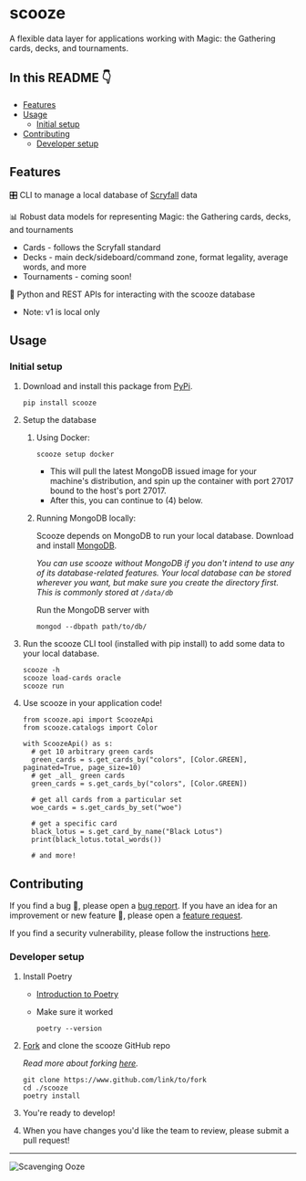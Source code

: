 # scooze
A flexible data layer for applications working with Magic: the Gathering cards, decks, and tournaments.

## In this README 👇

- [Features](#features)
- [Usage](#usage)
  - [Initial setup](#initial-setup)
- [Contributing](#contributing)
  - [Developer setup](#developer-setup)

## Features

🎛️ CLI to manage a local database of [Scryfall](https://scryfall.com/docs/api/bulk-data) data

📊 Robust data models for representing Magic: the Gathering cards, decks, and tournaments
  - Cards - follows the Scryfall standard
  - Decks - main deck/sideboard/command zone, format legality, average words, and more
  - Tournaments - coming soon!

🐍 Python and REST APIs for interacting with the scooze database
  - Note: v1 is local only

## Usage

### Initial setup

1. Download and install this package from [PyPi](https://pypi.org/project/scooze/).

    ```
    pip install scooze
    ```

2. Setup the database
    1. Using Docker: 

         ```
         scooze setup docker
         ```
         * This will pull the latest MongoDB issued image for your machine's distribution, and spin up the container with port 27017 bound to the host's port 27017.
         * After this, you can continue to (4) below.

    2. Running MongoDB locally:

         Scooze depends on MongoDB to run your local database.
         Download and install [MongoDB](https://www.mongodb.com/docs/manual/installation/).

         *You can use scooze without MongoDB if you don't intend to use any of its database-related features.*
         *Your local database can be stored wherever you want, but make sure you create the directory first. This is commonly stored at `/data/db`*

         Run the MongoDB server with
  
         ```
         mongod --dbpath path/to/db/
         ```

4. Run the scooze CLI tool (installed with pip install) to add some data to your local database.

    ```
    scooze -h
    scooze load-cards oracle
    scooze run
    ```

5. Use scooze in your application code!

    ```
    from scooze.api import ScoozeApi
    from scooze.catalogs import Color

    with ScoozeApi() as s:
      # get 10 arbitrary green cards
      green_cards = s.get_cards_by("colors", [Color.GREEN], paginated=True, page_size=10)
      # get _all_ green cards
      green_cards = s.get_cards_by("colors", [Color.GREEN])

      # get all cards from a particular set
      woe_cards = s.get_cards_by_set("woe")

      # get a specific card
      black_lotus = s.get_card_by_name("Black Lotus")
      print(black_lotus.total_words())

      # and more!
    ```

## Contributing

If you find a bug 🐛, please open a [bug report](https://github.com/arcavios/scooze/issues/new?assignees=&labels=bug&template=bug_report.md&title=). If you have an idea for an improvement or new feature 🚀, please open a [feature request](https://github.com/arcavios/scooze/issues/new?assignees=&labels=enhancement&template=feature_request.md&title=).

If you find a security vulnerability, please follow the instructions [here](./SECURITY.md).

### Developer setup

1. Install Poetry
	- [Introduction to Poetry](https://python-poetry.org/docs/#installation)
	- Make sure it worked

        ```
        poetry --version
        ```

2. [Fork](https://github.com/arcavios/scooze/fork) and clone the scooze GitHub repo

    *Read more about forking [here](https://docs.github.com/en/get-started/quickstart/fork-a-repo).*

    ```
    git clone https://www.github.com/link/to/fork
    cd ./scooze
    poetry install
    ```

3. You're ready to develop!

4. When you have changes you'd like the team to review, please submit a pull request!

---

![Scavenging Ooze](https://cards.scryfall.io/large/front/4/8/487116ab-b885-406b-aa54-56cb67eb3ca5.jpg?1594737205)
